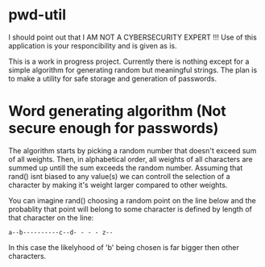 # pwd-util
I should point out that I AM NOT A CYBERSECURITY EXPERT !!! Use of this application is your responcibility and is given as is.

This is a work in progress project. Currently there is nothing except for a simple algorithm for generating random but meaningful strings. The plan is to make a utility for safe storage and generation of passwords.

# Word generating algorithm (Not secure enough for passwords)
The algorithm starts by picking a random number that doesn't exceed sum of all weights. Then, in alphabetical order, all weights of all characters are summed up untill the sum exceeds the random number. Assuming that rand() isnt biased to any value(s) we can controll the selection of a character by making it's weight larger compared to other weights.

You can imagine rand() choosing a random point on the line below and the probablity that point will belong to some character is defined by length of that character on the line:

```a--b----------c--d- - - - z--```

In this case the likelyhood of 'b' being chosen is far bigger then other characters.
